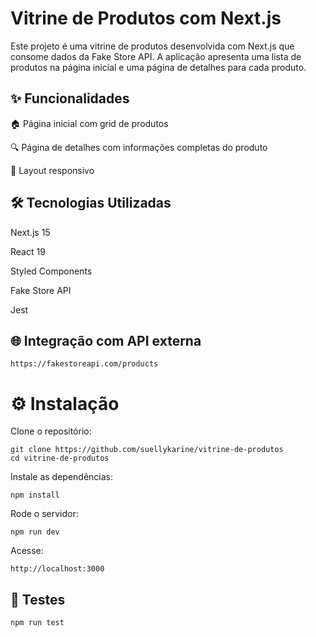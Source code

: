# Vitrine de Produtos com Next.js

Este projeto é uma vitrine de produtos desenvolvida com Next.js que consome dados da Fake Store API. A aplicação apresenta uma lista de produtos na página inicial e uma página de detalhes para cada produto.

## ✨ Funcionalidades

🏠 Página inicial com grid de produtos

🔍 Página de detalhes com informações completas do produto

📱 Layout responsivo

## 🛠️ Tecnologias Utilizadas

Next.js 15

React 19

Styled Components

Fake Store API

Jest

## 🌐 Integração com API externa

```
https://fakestoreapi.com/products

```

# ⚙️ Instalação

Clone o repositório:

```
git clone https://github.com/suellykarine/vitrine-de-produtos
cd vitrine-de-produtos
```

Instale as dependências:

```
npm install
```

Rode o servidor:

```
npm run dev
```

Acesse:

```
http://localhost:3000
```

## 🧪 Testes

```
npm run test
```

